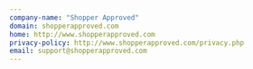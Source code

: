 ```yaml
---
company-name: "Shopper Approved"
domain: shopperapproved.com
home: http://www.shopperapproved.com
privacy-policy: http://www.shopperapproved.com/privacy.php
email: support@shopperapproved.com
---
```




